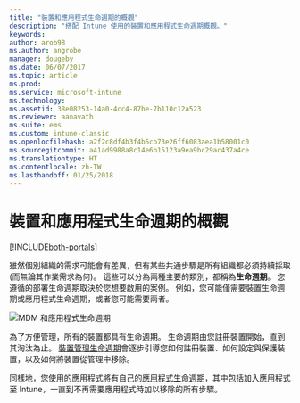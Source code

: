 ```yaml
---
title: "裝置和應用程式生命週期的概觀"
description: "搭配 Intune 使用的裝置和應用程式生命週期概觀。"
keywords: 
author: arob98
ms.author: angrobe
manager: dougeby
ms.date: 06/07/2017
ms.topic: article
ms.prod: 
ms.service: microsoft-intune
ms.technology: 
ms.assetid: 38e08253-14a0-4cc4-87be-7b110c12a523
ms.reviewer: aanavath
ms.suite: ems
ms.custom: intune-classic
ms.openlocfilehash: a2f2c8df4b3f4b5cb73e26ff6083aea1b58001c0
ms.sourcegitcommit: a41ad9988a8c14e6b15123a9ea9bc29ac437a4ce
ms.translationtype: HT
ms.contentlocale: zh-TW
ms.lasthandoff: 01/25/2018
---
```

# <a name="overview-of-device-and-app-lifecycles"></a>裝置和應用程式生命週期的概觀

[!INCLUDE[both-portals](./includes/note-for-both-portals.md)]

雖然個別組織的需求可能會有差異，但有某些共通步驟是所有組織都必須持續採取 (而無論其作業需求為何)。 這些可以分為兩種主要的類別，都稱為**生命週期**。 您遵循的部署生命週期取決於您想要啟用的案例。 例如，您可能僅需要裝置生命週期或應用程式生命週期，或者您可能需要兩者。

![MDM 和應用程式生命週期](./media/device-app-lifecycle.png "行動裝置和應用程式生命週期")

為了方便管理，所有的裝置都具有生命週期。 生命週期由您註冊裝置開始，直到其淘汰為止。 [裝置管理生命週期](device-lifecycle.md)會逐步引導您如何註冊裝置、如何設定與保護裝置，以及如何將裝置從管理中移除。

同樣地，您使用的應用程式將有自己的[應用程式生命週期](app-lifecycle.md)，其中包括加入應用程式至 Intune，一直到不再需要應用程式時加以移除的所有步驟。
